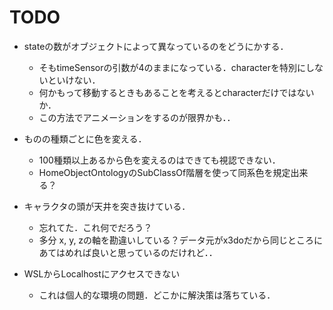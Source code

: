# TODO

- stateの数がオブジェクトによって異なっているのをどうにかする．
  - そもtimeSensorの引数が4のままになっている．characterを特別にしないといけない．
  - 何かもって移動するときもあることを考えるとcharacterだけではないか．
  - この方法でアニメーションをするのが限界かも．．
- ものの種類ごとに色を変える．
  - 100種類以上あるから色を変えるのはできても視認できない．
  - HomeObjectOntologyのSubClassOf階層を使って同系色を規定出来る？
- キャラクタの頭が天井を突き抜けている．
  - 忘れてた．これ何でだろう？
  - 多分 x, y, zの軸を勘違いしている？データ元がx3doだから同じところにあてはめれば良いと思っているのだけれど．．

- WSLからLocalhostにアクセスできない
  - これは個人的な環境の問題．どこかに解決策は落ちている．
